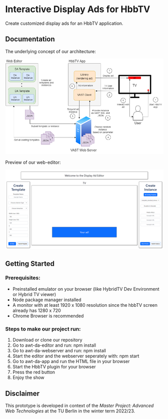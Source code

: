 # Interactive Display Ads for HbbTV

Create customized display ads for an HbbTV application.

## Documentation

The underlying concept of our architecture:

![Concept](./docs/architecture.png)

Preview of our web-editor:

![Editor](./docs/editor_preview.PNG)

## Getting Started

### Prerequisites:
- Preinstalled emulator on your browser (like HybridTV Dev Environment or Hybrid TV viewer)
- Node package manager installed
- A monitor with at least 1920 x 1080 resolution since the hbbTV screen already has 1280 x 720
- Chrome Browser is recommended

### Steps to make our project run:
1. Download or clone our repository
2. Go to awt-da-editor and run: npm install
3. Go to awt-da-webserver and run: npm install
4. Start the editor and the webserver seperately with: npm start
5. Go to awt-da-app and run the HTML file in your browser
6. Start the HbbTV plugin for your browser
7. Press the red button
8. Enjoy the show

## Disclaimer

This prototype is developed in context of the *Master Project: Advanced Web Technologies* at the TU Berlin
in the winter term 2022/23.



